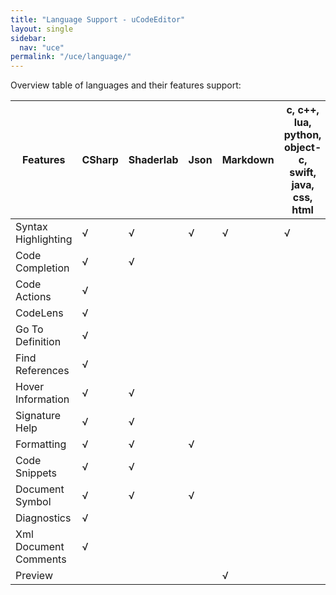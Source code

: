 ```yaml
---
title: "Language Support - uCodeEditor"
layout: single
sidebar:
  nav: "uce"
permalink: "/uce/language/"
---
```


Overview table of languages and their features support:

| Features              | CSharp | Shaderlab | Json | Markdown | c, c++, lua, python, object-c, swift, java, css, html |
| --------------------- | ------ | --------- | ---- |--- | --------------- |
| Syntax Highlighting   | √  | √          | √     | √   | √           |
| Code Completion       | √       | √          |      |    |            |
| Code Actions          | √       |           |      |    |            |
| CodeLens           	| √       |           |      |    |            |
| Go To Definition      | √       |           |      |    |            |
| Find References       | √       |           |      |    |            |
| Hover Information     | √       | √          |      |    |            |
| Signature Help        | √       | √          |      |    |            |
| Formatting            | √       | √          | √     |    |            |
| Code Snippets         | √       | √          |      |    |            |
| Document Symbol       | √       | √          | √     |    |            |
| Diagnostics           | √       |           |      |    |            |
| Xml Document Comments | √       |           |      |    |            |
| Preview				|        |		     |		| √   |			  |
